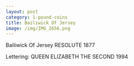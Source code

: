 ```yaml
---
layout: post
category: 1-pound-coins
title: Bailiwick Of Jersey
image: /img/IMG_2656.png
---
```


Bailiwick Of Jersey
RESOLUTE 1877

Lettering:
QUEEN ELIZABETH THE SECOND
1994
